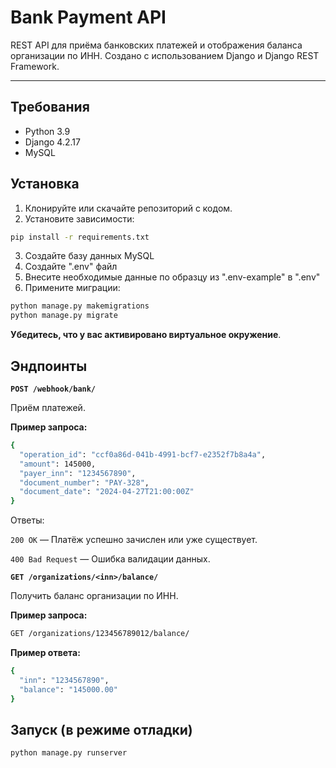 # Bank Payment API

REST API для приёма банковских платежей и отображения баланса организации по ИНН.
Создано с использованием Django и Django REST Framework.

---

## Требования

- Python 3.9
- Django 4.2.17
- MySQL

## Установка

1. Клонируйте или скачайте репозиторий с кодом.
2. Установите зависимости:

```bash
pip install -r requirements.txt
```
3. Создайте базу данных MySQL
4. Создайте ".env" файл
5. Внесите необходимые данные по образцу из ".env-example" в ".env"
6. Примените миграции:
```bash
python manage.py makemigrations
python manage.py migrate
```

**Убедитесь, что у вас активировано виртуальное окружение**.

## Эндпоинты

**`POST /webhook/bank/`**

Приём платежей.

**Пример запроса:**
```bash
{
  "operation_id": "ccf0a86d-041b-4991-bcf7-e2352f7b8a4a",
  "amount": 145000,
  "payer_inn": "1234567890",
  "document_number": "PAY-328",
  "document_date": "2024-04-27T21:00:00Z"
}
```
Ответы:

`200 OK` — Платёж успешно зачислен или уже существует.

`400 Bad Request` — Ошибка валидации данных.

**`GET /organizations/<inn>/balance/`**

Получить баланс организации по ИНН.

**Пример запроса:**
```bash
GET /organizations/123456789012/balance/
```

**Пример ответа:**
```bash
{
  "inn": "1234567890",
  "balance": "145000.00"
}
```

## Запуск (в режиме отладки)
```bash
python manage.py runserver
```